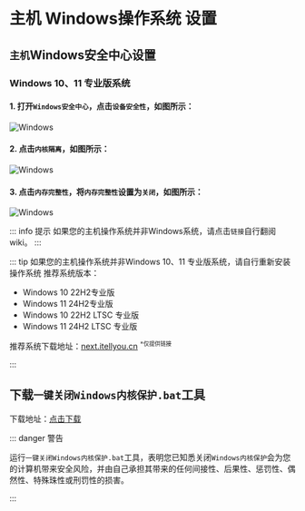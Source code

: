 # 主机 Windows操作系统 设置

## `主机`Windows安全中心设置

### Windows 10、11 专业版系统

#### 1. 打开`Windows安全中心`，点击`设备安全性`，如图所示：

![Windows](https://i.postimg.cc/Kzzvt3VM/Windows-1.jpg)

#### 2. 点击`内核隔离`，如图所示：

![Windows](https://i.postimg.cc/QCK8yGjN/Windows-2.jpg)

#### 3. 点击`内存完整性`，将`内存完整性`设置为`关闭`，如图所示：

![Windows](https://i.postimg.cc/63m6c5J1/Windows-3.jpg)


::: info 提示 
如果您的主机操作系统并非Windows系统，请点击`链接`自行翻阅wiki。
::: 

::: tip 
如果您的主机操作系统并非Windows 10、11 专业版系统，请自行重新安装操作系统
推荐系统版本：
- Windows 10 22H2专业版
- Windows 11 24H2专业版
- Windows 10 22H2 LTSC 专业版
- Windows 11 24H2 LTSC 专业版

推荐系统下载地址：[next.itellyou.cn](https://next.itellyou.cn/) <sup>`*仅提供链接`</sup>

::: 

## 下载`一键关闭Windows内核保护.bat`工具
下载地址：[点击下载](https://baidu.com)

::: danger 警告

运行`一键关闭Windows内核保护.bat`工具，表明您已知悉关闭`Windows内核保护`会为您的计算机带来安全风险，并由自己承担其带来的任何间接性、后果性、惩罚性、偶然性、特殊珠性或刑罚性的损害。

:::